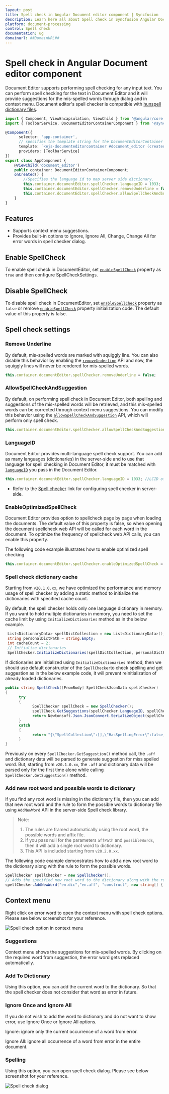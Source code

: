 ```yaml
---
layout: post
title: Spell check in Angular Document editor component | Syncfusion
description: Learn here all about Spell check in Syncfusion Angular Document editor component of Syncfusion Essential JS 2 and more.
platform: document-processing
control: Spell check 
documentation: ug
domainurl: ##DomainURL##
---
```


# Spell check in Angular Document editor component

Document Editor supports performing spell checking for any input text. You can perform spell checking for the text in Document Editor and it will provide suggestions for the mis-spelled words through dialog and in context menu. Document editor's spell checker is compatible with [hunspell dictionary files](https://github.com/wooorm/dictionaries).

```typescript
import { Component, ViewEncapsulation, ViewChild } from '@angular/core';
import { ToolbarService, DocumentEditorContainerComponent } from '@syncfusion/ej2-angular-documenteditor';

@Component({
      selector: 'app-container',
      // specifies the template string for the DocumentEditorContainer component
      template: `<ejs-documenteditorcontainer #document_editor (created)="onCreated()" [enableToolbar]=true [enableSpellCheck]=true> </ejs-documenteditorcontainer>`,
      providers: [ToolbarService]
})
export class AppComponent {
    @ViewChild('document_editor')
    public container: DocumentEditorContainerComponent;
    onCreated() {
        //Specifies the language id to map server side dictionary.
        this.container.documentEditor.spellChecker.languageID = 1033;
        this.container.documentEditor.spellChecker.removeUnderline = false;
        this.container.documentEditor.spellChecker.allowSpellCheckAndSuggestion = true;
    }
}
```

## Features

* Supports context menu suggestions.
* Provides built-in options to Ignore, Ignore All, Change, Change All for error words in spell checker dialog.

## Enable SpellCheck

To enable spell check in DocumentEditor, set [`enableSpellCheck`](https://ej2.syncfusion.com/angular/documentation/api/document-editor#enablespellcheck) property as `true` and then configure SpellCheckSettings.

## Disable SpellCheck

To disable spell check in DocumentEditor, set [`enableSpellCheck`](https://ej2.syncfusion.com/angular/documentation/api/document-editor#enablespellcheck) property as `false` or remove [`enableSpellCheck`](https://ej2.syncfusion.com/angular/documentation/api/document-editor#enablespellcheck) property initialization code. The default value of this property is false.

## Spell check settings

### Remove Underline

By default, mis-spelled words are marked with squiggly line. You can also disable this behavior by enabling the [`removeUnderline`](https://ej2.syncfusion.com/angular/documentation/api/document-editor/spellChecker#removeunderline) API and now, the squiggly lines will never be rendered for mis-spelled words.

```typescript
this.container.documentEditor.spellChecker.removeUnderline = false;
```

### AllowSpellCheckAndSuggestion

By default, on performing spell check in Document Editor, both spelling and suggestions of the mis-spelled words will be retrieved, and this mis-spelled words can be corrected through context menu suggestions. You can modify this behavior using the [`allowSpellCheckAndSuggestion`](https://ej2.syncfusion.com/angular/documentation/api/document-editor/spellChecker#allowspellcheckandsuggestion) API, which will perform only spell check.

```typescript
this.container.documentEditor.spellChecker.allowSpellCheckAndSuggestion = false;
```

### LanguageID

Document Editor provides multi-language spell check support. You can add as many languages (dictionaries) in the server-side and to use that language for spell checking in Document Editor, it must be matched with [`languageID`](https://ej2.syncfusion.com/angular/documentation/api/document-editor/spellChecker#languageid) you pass in the Document Editor.

```typescript
this.container.documentEditor.spellChecker.languageID = 1033; //LCID of "en-us";
```

* Refer to the [Spell checker](https://gitea.syncfusion.com/essential-studio/ej2-documenteditor-server/) link for configuring spell checker in server-side.

### EnableOptimizedSpellCheck

Document Editor provides option to spellcheck page by page when loading the documents. The default value of this property is false, so when opening the document spellcheck web API will be called for each word in the document. To optimize the frequency of spellcheck web API calls, you can enable this property.

The following code example illustrates how to enable optimized spell checking.

```typescript
this.container.documentEditor.spellChecker.enableOptimizedSpellCheck = true;
```

### Spell check dictionary cache

Starting from `v20.1.0.xx`, we have optimized the performance and memory usage of spell checker by adding a static method to initialize the dictionaries with specified cache count.

By default, the spell checker holds only one language dictionary in memory. If you want to hold multiple dictionaries in memory, you need to set the cache limit by using `InitializeDictionaries` method as in the below example.

```csharp
 List<DictionaryData> spellDictCollection = new List<DictionaryData>();
 string personalDictPath = string.Empty;
 int cacheCount = 2;
 // Initialize dictionaries
 SpellChecker.InitializeDictionaries(spellDictCollection, personalDictPath, cacheCount);
```

If dictionaries are initialized using `InitializeDictionaries` method, then we should use default constructor of the `SpellChecker`to check spelling and get suggestion as in the below example code, it will prevent reinitialization of already loaded dictionaries.

```csharp
public string SpellCheck([FromBody] SpellCheckJsonData spellChecker)
{
      try
      {
            SpellChecker spellCheck = new SpellChecker();
            spellCheck.GetSuggestions(spellChecker.LanguageID, spellChecker.TexttoCheck, spellChecker.CheckSpelling, spellChecker.CheckSuggestion, spellChecker.AddWord);
            return Newtonsoft.Json.JsonConvert.SerializeObject(spellCheck);
      }
      catch
      {
            return "{\"SpellCollection\":[],\"HasSpellingError\":false,\"Suggestions\":null}";
      }
}
```

Previously on every `SpellChecker.GetSuggestion()` method call, the `.aff` and dictionary data will be parsed to generate suggestion for miss spelled word. But, starting from `v20.1.0.xx`, the `.aff` and dictionary data will be parsed only for the first time alone while calling `SpellChecker.GetSuggestion()` method.

### Add new root word and possible words to dictionary

If you find any root word is missing in the dictionary file, then you can add that new root word and the rule to form the possible words to dictionary file using `AddNewWord` API in the server-side Spell check library.

>Note:
>1. The rules are framed automatically using the root word, the possible words and affix file.
>2. If you pass null for the parameters `affPath` and `possibleWords`, then it will add a single root word to dictionary.
>3. This API is included starting from `v20.2.0.xx`.

The following code example demonstrates how to add a new root word to the dictionary along with the rule to form the possible words.

```csharp
SpellChecker spellChecker = new SpellChecker();
// Adds the specified new root word to the dictionary along with the rule to form the possible words.
spellChecker.AddNewWord("en.dic","en.aff", "construct", new string[] { "constructs", "reconstruct", "constructed", "constructive" });
```

## Context menu

Right click on error word to open the context menu with spell check options. Please see below screenshot for your reference.

![Spell check option in context menu](images/spell-check-menu.png)

### Suggestions

Context menu shows the suggestions for mis-spelled words. By clicking on the required word from suggestion, the error word gets replaced automatically.

### Add To Dictionary

Using this option, you can add the current word to the dictionary. So that the spell checker does not consider that word as error in future.

### Ignore Once and Ignore All

If you do not wish to add the word to dictionary and do not want to show error, use Ignore Once or Ignore All options.

Ignore: ignore only the current occurrence of a word from error.

Ignore All: ignore all occurrence of a word from error in the entire document.

### Spelling

Using this option, you can open spell check dialog. Please see below screenshot for your reference.

![Spell check dialog](images/spell-check-dialog.png)